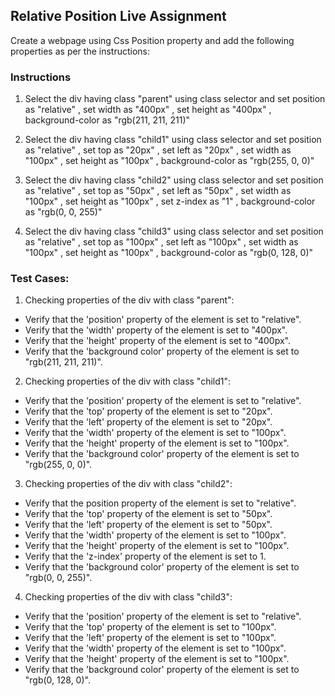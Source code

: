 ## Relative Position Live Assignment

Create a webpage using Css Position property and add the following properties as per the instructions:

### Instructions

1. Select the div having class "parent" using class selector and set position as "relative"
, set width as "400px"
, set height as "400px"
, background-color as "rgb(211, 211, 211)"

2. Select the div having class "child1" using class selector and set position as "relative"
, set top as "20px"
, set left as "20px"
, set width as "100px"
, set height as "100px"
, background-color as "rgb(255, 0, 0)"

3. Select the div having class "child2" using class selector and set position as "relative"
, set top as "50px"
, set left as "50px"
, set width as "100px"
, set height as "100px"
, set z-index as "1"
, background-color as "rgb(0, 0, 255)"

4. Select the div having class "child3" using class selector and set position as "relative"
, set top as "100px"
, set left as "100px"
, set width as "100px"
, set height as "100px"
, background-color as "rgb(0, 128, 0)"


### Test Cases:
1. Checking properties of the div with class "parent":
- Verify that the 'position' property of the element is set to "relative".
- Verify that the 'width' property of the element is set to "400px".
- Verify that the 'height' property of the element is set to "400px".
- Verify that the 'background color' property of the element is set to "rgb(211, 211, 211)".

2. Checking properties of the div with class "child1":
- Verify that the 'position' property of the element is set to "relative".
- Verify that the 'top' property of the element is set to "20px".
- Verify that the 'left' property of the element is set to "20px".
- Verify that the 'width' property of the element is set to "100px".
- Verify that the 'height' property of the element is set to "100px".
- Verify that the 'background color' property of the element is set to "rgb(255, 0, 0)".
3. Checking properties of the div with class "child2":
- Verify that the position property of the element is set to "relative".
- Verify that the 'top' property of the element is set to "50px".
- Verify that the 'left' property of the element is set to "50px".
- Verify that the 'width' property of the element is set to "100px".
- Verify that the 'height' property of the element is set to "100px".
- Verify that the 'z-index' property of the element is set to 1.
- Verify that the 'background color' property of the element is set to "rgb(0, 0, 255)".
4. Checking properties of the div with class "child3":
- Verify that the 'position' property of the element is set to "relative".
- Verify that the 'top' property of the element is set to "100px".
- Verify that the 'left' property of the element is set to "100px".
- Verify that the 'width' property of the element is set to "100px".
- Verify that the 'height' property of the element is set to "100px".
- Verify that the 'background color' property of the element is set to "rgb(0, 128, 0)".
